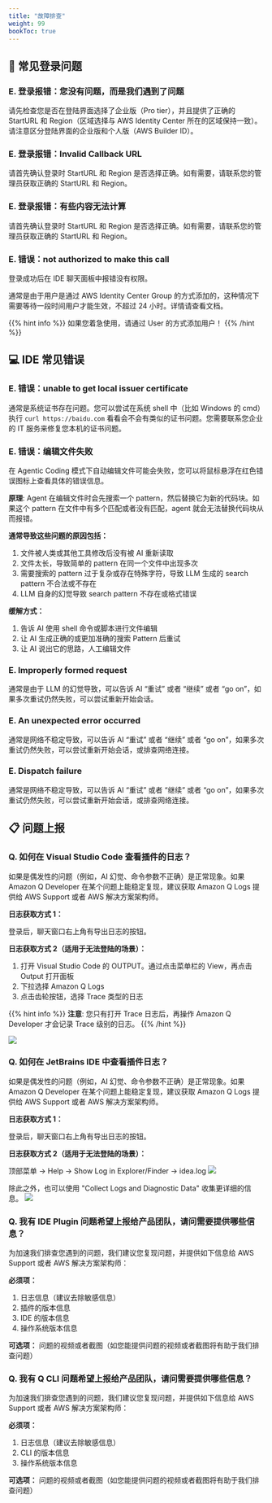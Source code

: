 ```yaml
---
title: "故障排查"
weight: 99
bookToc: true
---
```


## **🔐 常见登录问题**

### **E. 登录报错：您没有问题，而是我们遇到了问题**

请先检查您是否在登陆界面选择了企业版（Pro tier），并且提供了正确的 StartURL 和 Region（区域选择与 AWS Identity Center 所在的区域保持一致）。请注意区分登陆界面的企业版和个人版（AWS Builder ID）。

### **E. 登录报错：Invalid Callback URL**

请首先确认登录时 StartURL 和 Region 是否选择正确。如有需要，请联系您的管理员获取正确的 StartURL 和 Region。

### **E. 登录报错：有些内容无法计算**

请首先确认登录时 StartURL 和 Region 是否选择正确。如有需要，请联系您的管理员获取正确的 StartURL 和 Region。

### **E. 错误：not authorized to make this call**

登录成功后在 IDE 聊天面板中报错没有权限。

通常是由于用户是通过 AWS Identity Center Group 的方式添加的，这种情况下需要等待一段时间用户才能生效，不超过 24 小时。详情请查看文档。

{{% hint info %}}
如果您着急使用，请通过 User 的方式添加用户！
{{% /hint %}}

## **💻 IDE 常见错误**

### **E. 错误：unable to get local issuer certificate**

通常是系统证书存在问题。您可以尝试在系统 shell 中（比如 Windows 的 cmd）执行 `curl https://baidu.com` 看看会不会有类似的证书问题。您需要联系您企业的 IT 服务来修复您本机的证书问题。

### **E. 错误：编辑文件失败**

在 Agentic Coding 模式下自动编辑文件可能会失败，您可以将鼠标悬浮在红色错误图标上查看具体的错误信息。

**原理**: Agent 在编辑文件时会先搜索一个 pattern，然后替换它为新的代码块。如果这个 pattern 在文件中有多个匹配或者没有匹配，agent 就会无法替换代码块从而报错。

**通常导致这些问题的原因包括：**

1. 文件被人类或其他工具修改后没有被 AI 重新读取
2. 文件太长，导致简单的 pattern 在同一个文件中出现多次
3. 需要搜索的 pattern 过于复杂或存在特殊字符，导致 LLM 生成的 search pattern 不合法或不存在
4. LLM 自身的幻觉导致 search pattern 不存在或格式错误

**缓解方式：**

1. 告诉 AI 使用 shell 命令或脚本进行文件编辑
2. 让 AI 生成正确的或更加准确的搜索 Pattern 后重试
3. 让 AI 说出它的思路，人工编辑文件

### **E. Improperly formed request**

通常是由于 LLM 的幻觉导致，可以告诉 AI “重试” 或者 “继续” 或者 “go on”，如果多次重试仍然失败，可以尝试重新开始会话。

### **E. An unexpected error occurred**

通常是网络不稳定导致，可以告诉 AI “重试” 或者 “继续” 或者 “go on”，如果多次重试仍然失败，可以尝试重新开始会话，或排查网络连接。

### **E. Dispatch failure**

通常是网络不稳定导致，可以告诉 AI “重试” 或者 “继续” 或者 “go on”，如果多次重试仍然失败，可以尝试重新开始会话，或排查网络连接。

## **📋 问题上报**

### **Q. 如何在 Visual Studio Code 查看插件的日志？**

如果是偶发性的问题（例如，AI 幻觉、命令参数不正确）是正常现象。如果 Amazon Q Developer 在某个问题上能稳定复现，建议获取 Amazon Q Logs 提供给 AWS Support 或者 AWS 解决方案架构师。

**日志获取方式 1：**

登录后，聊天窗口右上角有导出日志的按钮。

**日志获取方式 2（适用于无法登陆的场景）：**

1. 打开 Visual Studio Code 的 OUTPUT。通过点击菜单栏的 View，再点击 Output 打开面板
2. 下拉选择 Amazon Q Logs
3. 点击齿轮按钮，选择 Trace 类型的日志

{{% hint info %}}
**注意**: 您只有打开 Trace 日志后，再操作 Amazon Q Developer 才会记录 Trace 级别的日志。
{{% /hint %}}

![](/book-of-kiro/images/q_dev/vscode_log.png)

### **Q. 如何在 JetBrains IDE 中查看插件日志？**

如果是偶发性的问题（例如，AI 幻觉、命令参数不正确）是正常现象。如果 Amazon Q Developer 在某个问题上能稳定复现，建议获取 Amazon Q Logs 提供给 AWS Support 或者 AWS 解决方案架构师。

**日志获取方式 1：**

登录后，聊天窗口右上角有导出日志的按钮。

**日志获取方式 2（适用于无法登陆的场景）：**

顶部菜单 → Help → Show Log in Explorer/Finder → idea.log
![](/book-of-kiro/images/q_dev/jetbrains_log.png)

除此之外，也可以使用 "Collect Logs and Diagnostic Data" 收集更详细的信息。
![](/book-of-kiro/images/q_dev/jetbrains_log_2.png)

### **Q. 我有 IDE Plugin 问题希望上报给产品团队，请问需要提供哪些信息？**

为加速我们排查您遇到的问题，我们建议您复现问题，并提供如下信息给 AWS Support 或者 AWS 解决方案架构师：

**必须项：**

1. 日志信息（建议去除敏感信息）
2. 插件的版本信息
3. IDE 的版本信息
4. 操作系统版本信息

**可选项：** 问题的视频或者截图（如您能提供问题的视频或者截图将有助于我们排查问题）

### **Q. 我有 Q CLI 问题希望上报给产品团队，请问需要提供哪些信息？**

为加速我们排查您遇到的问题，我们建议您复现问题，并提供如下信息给 AWS Support 或者 AWS 解决方案架构师：

**必须项：**

1. 日志信息（建议去除敏感信息）
2. CLI 的版本信息
3. 操作系统版本信息

**可选项：** 问题的视频或者截图（如您能提供问题的视频或者截图将有助于我们排查问题）
